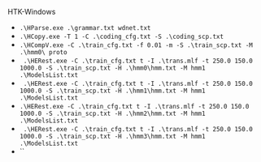 HTK-Windows

- `.\HParse.exe .\grammar.txt wdnet.txt`
- `.\HCopy.exe -T 1 -C .\coding_cfg.txt -S .\coding_scp.txt`
- `.\HCompV.exe -C .\train_cfg.txt -f 0.01 -m -S .\train_scp.txt -M .\hmm0\ proto`
- ` .\HERest.exe -C .\train_cfg.txt t -I .\trans.mlf -t 250.0 150.0 1000.0 -S .\train_scp.txt -H .\hmm0\hmm.txt -M hmm1 .\ModelsList.txt`
- ` .\HERest.exe -C .\train_cfg.txt t -I .\trans.mlf -t 250.0 150.0 1000.0 -S .\train_scp.txt -H .\hmm1\hmm.txt -M hmm1 .\ModelsList.txt`
- `.\HERest.exe -C .\train_cfg.txt t -I .\trans.mlf -t 250.0 150.0 1000.0 -S .\train_scp.txt -H .\hmm2\hmm.txt -M hmm1 .\ModelsList.txt`
- ` .\HERest.exe -C .\train_cfg.txt t -I .\trans.mlf -t 250.0 150.0 1000.0 -S .\train_scp.txt -H .\hmm3\hmm.txt -M hmm1 .\ModelsList.txt`
- ``